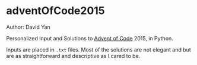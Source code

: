 # adventOfCode2015

Author: David Yan

Personalized Input and Solutions to [Advent of Code](http://adventofcode.com/) 2015, in Python.

Inputs are placed in `.txt` files. Most of the solutions are not elegant and but are as straightforward and descriptive as I cared to be.